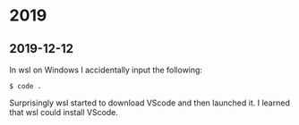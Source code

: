# 2019
## 2019-12-12

In wsl on Windows I accidentally input the following:

    $ code .

Surprisingly wsl started to download VScode and then launched it.
I learned that wsl could install VScode.